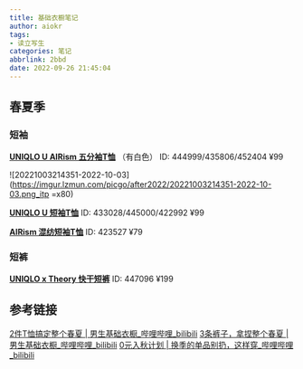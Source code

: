 ```yaml
---
title: 基础衣橱笔记
author: aiokr
tags: 
- 读立写生
categories: 笔记
abbrlink: 2bbd
date: 2022-09-26 21:45:04
---
```


## 春夏季

### 短袖

[**UNIQLO U AIRism 五分袖T恤**](https://www.uniqlo.cn/product-detail.html?productCode=u0000000032205) （有白色）
ID: 444999/435806/452404
¥99

![20221003214351-2022-10-03](https://imgur.lzmun.com/picgo/after2022/20221003214351-2022-10-03.png_itp =x80)

[**UNIQLO U 短袖T恤**](https://www.uniqlo.cn/product-detail.html?productCode=u0000000021924)
ID: 433028/445000/422992
¥99

[**AIRism 混纺短袖T恤**](https://www.uniqlo.cn/product-detail.html?productCode=u0000000015348)
ID: 423527
¥79

### 短裤

[**UNIQLO x Theory 快干短裤**](https://www.uniqlo.cn/product-detail.html?productCode=u0000000033959)
ID: 447096
¥199

## 参考链接

[2件T恤搞定整个春夏 | 男生基础衣橱_哔哩哔哩_bilibili](https://www.bilibili.com/video/BV1WS4y1N7jr/?spm_id_from=333.337.search-card.all.click&vd_source=215857610b29bd77bd69f4b351bf0227)
[3条裤子，拿捏整个春夏 | 男生基础衣橱_哔哩哔哩_bilibili](https://www.bilibili.com/video/BV1BY4y187c6/?spm_id_from=333.788&vd_source=215857610b29bd77bd69f4b351bf0227)
[0元入秋计划 | 换季的单品别扔，这样穿_哔哩哔哩_bilibili](https://www.bilibili.com/video/BV1QY4y1N7vk/?spm_id_from=333.999.0.0&vd_source=215857610b29bd77bd69f4b351bf0227)